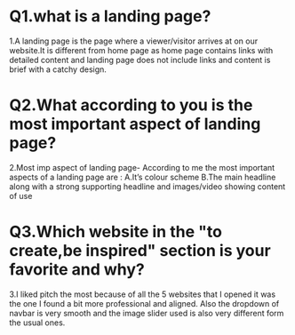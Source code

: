 # Q1.what is a landing page?
1.A landing page is the page where a viewer/visitor arrives at on our website.It is different from home page as home page contains links with detailed content and landing page does not include links and content is brief with a catchy design.

# Q2.What according to you is the most important aspect of landing page? 
2.Most imp aspect of landing page-
According to me the most important aspects of a landing page are :
A.It’s colour scheme
B.The main headline along with a strong supporting headline and images/video showing content of use

# Q3.Which website in the "to create,be inspired" section is your favorite and why?
3.I liked  pitch the most because of all the 5 websites  that I opened it was the one I found a bit more professional and aligned. Also the dropdown of navbar is very smooth and the image slider used is also very different form the usual ones.